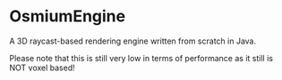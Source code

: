 # OsmiumEngine
 A 3D raycast-based rendering engine written from scratch in Java.

Please note that this is still very low in terms of performance as it still is NOT voxel based!
